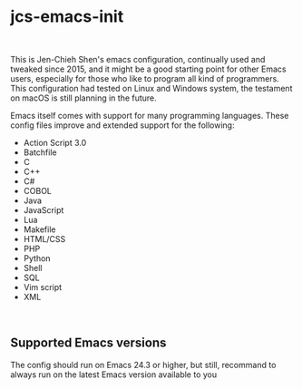 # jcs-emacs-init #
<br/>

This is Jen-Chieh Shen's emacs configuration, continually used and 
tweaked since 2015, and it might be a good starting point for other 
Emacs users, especially for those who like to program all kind of 
programmers. This configuration had tested on Linux and Windows 
system, the testament on macOS is still planning in the future. 
<br/>

Emacs itself comes with support for many programming languages. These
config files improve and extended support for the following:
* Action Script 3.0
* Batchfile
* C
* C++
* C#
* COBOL
* Java
* JavaScript
* Lua
* Makefile
* HTML/CSS
* PHP
* Python
* Shell
* SQL
* Vim script
* XML
<br/>

## Supported Emacs versions ##
The config should run on Emacs 24.3 or higher, but still, recommand 
to always run on the latest Emacs version available to you
<br/>
